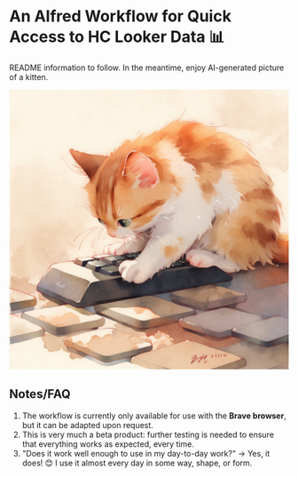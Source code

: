 # An Alfred Workflow for Quick Access to HC Looker Data 📊

README information to follow. In the meantime, enjoy AI-generated picture of a kitten. 

![Cat Image](cat.png)

## Notes/FAQ

1. The workflow is currently only available for use with the **Brave browser**, but it can be adapted upon request. 
2. This is very much a beta product: further testing is needed to ensure that everything works as expected, every time. 
3. "Does it work well enough to use in my day-to-day work?" → Yes, it does! 😊 I use it almost every day in some way, shape, or form. 